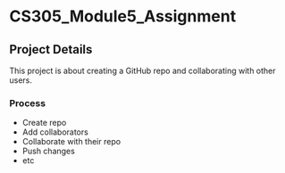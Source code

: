 # CS305_Module5_Assignment

## Project Details

This project is about creating a GitHub repo and collaborating with other users.

### Process
* Create repo
* Add collaborators
* Collaborate with their repo
* Push changes
* etc
